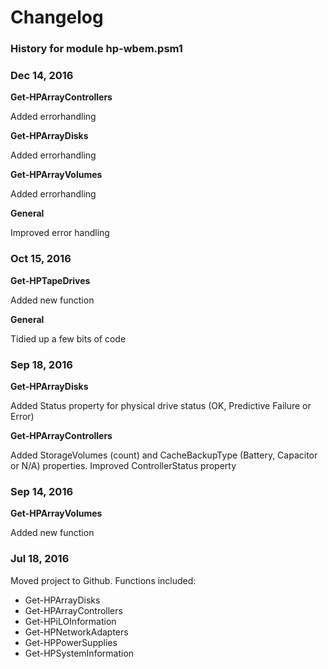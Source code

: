 # Changelog
### History for module hp-wbem.psm1

### Dec 14, 2016
  **Get-HPArrayControllers**
  
  Added errorhandling
  
  **Get-HPArrayDisks**
  
  Added errorhandling

  **Get-HPArrayVolumes**
  
  Added errorhandling

**General**

  Improved error handling

### Oct 15, 2016
  **Get-HPTapeDrives**
  
  Added new function
  
  **General**

  Tidied up a few bits of code
  
### Sep 18, 2016
  **Get-HPArrayDisks**
  
  Added Status property for physical drive status (OK, Predictive Failure or Error) 

  **Get-HPArrayControllers**
  
  Added StorageVolumes (count) and CacheBackupType (Battery, Capacitor or N/A) properties. Improved ControllerStatus property

### Sep 14, 2016
  **Get-HPArrayVolumes**
  
  Added new function

### Jul 18, 2016
Moved project to Github. Functions included:
* Get-HPArrayDisks
* Get-HPArrayControllers
* Get-HPiLOInformation
* Get-HPNetworkAdapters
* Get-HPPowerSupplies
* Get-HPSystemInformation
